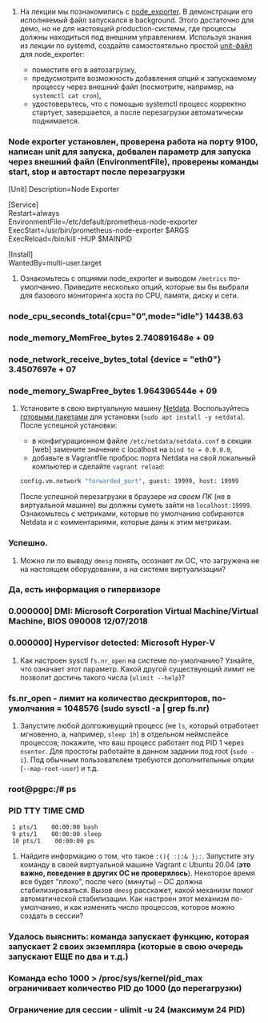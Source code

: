 1. На лекции мы познакомились с [node_exporter](https://github.com/prometheus/node_exporter/releases). В демонстрации его исполняемый файл запускался в background. Этого достаточно для демо, но не для настоящей production-системы, где процессы должны находиться под внешним управлением. Используя знания из лекции по systemd, создайте самостоятельно простой [unit-файл](https://www.freedesktop.org/software/systemd/man/systemd.service.html) для node_exporter:

    * поместите его в автозагрузку,
    * предусмотрите возможность добавления опций к запускаемому процессу через внешний файл (посмотрите, например, на `systemctl cat cron`),
    * удостоверьтесь, что с помощью systemctl процесс корректно стартует, завершается, а после перезагрузки автоматически поднимается.
  
  ### Node exporter установлен, проверена работа на порту 9100, написан unit для запуска, добвален параметр для запуска через внешний файл (EnvironmentFile), проверены команды start, stop и автостарт после перезагрузки  
  [Unit]
Description=Node Exporter

[Service]  
Restart=always  
EnvironmentFile=/etc/default/prometheus-node-exporter  
ExecStart=/usr/bin/prometheus-node-exporter $ARGS  
ExecReload=/bin/kill -HUP $MAINPID  

[Install]  
WantedBy=multi-user.target  

  
  
1. Ознакомьтесь с опциями node_exporter и выводом `/metrics` по-умолчанию. Приведите несколько опций, которые вы бы выбрали для базового мониторинга хоста по CPU, памяти, диску и сети.

### node_cpu_seconds_total{cpu="0",mode="idle"} 14438.63  
### node_memory_MemFree_bytes 2.740891648e + 09  
### node_network_receive_bytes_total {device = "eth0"} 3.4507697e + 07  
### node_memory_SwapFree_bytes 1.964396544e + 09  


1. Установите в свою виртуальную машину [Netdata](https://github.com/netdata/netdata). Воспользуйтесь [готовыми пакетами](https://packagecloud.io/netdata/netdata/install) для установки (`sudo apt install -y netdata`). После успешной установки:
    * в конфигурационном файле `/etc/netdata/netdata.conf` в секции [web] замените значение с localhost на `bind to = 0.0.0.0`,
    * добавьте в Vagrantfile проброс порта Netdata на свой локальный компьютер и сделайте `vagrant reload`:

    ```bash
    config.vm.network "forwarded_port", guest: 19999, host: 19999
    ```

    После успешной перезагрузки в браузере *на своем ПК* (не в виртуальной машине) вы должны суметь зайти на `localhost:19999`. Ознакомьтесь с метриками, которые по умолчанию собираются Netdata и с комментариями, которые даны к этим метрикам.

### Успешно.  

1. Можно ли по выводу `dmesg` понять, осознает ли ОС, что загружена не на настоящем оборудовании, а на системе виртуализации?
### Да, есть информация о гипервизоре
### 0.000000] DMI: Microsoft Corporation Virtual Machine/Virtual Machine, BIOS 090008  12/07/2018  
### 0.000000] Hypervisor detected: Microsoft Hyper-V


1. Как настроен sysctl `fs.nr_open` на системе по-умолчанию? Узнайте, что означает этот параметр. Какой другой существующий лимит не позволит достичь такого числа (`ulimit --help`)?

### fs.nr_open - лимит на количество дескрипторов, по-умолчания = 1048576 (sudo sysctl -a | grep fs.nr)

1. Запустите любой долгоживущий процесс (не `ls`, который отработает мгновенно, а, например, `sleep 1h`) в отдельном неймспейсе процессов; покажите, что ваш процесс работает под PID 1 через `nsenter`. Для простоты работайте в данном задании под root (`sudo -i`). Под обычным пользователем требуются дополнительные опции (`--map-root-user`) и т.д.

### root@pgpc:/# ps
   ### PID TTY          TIME CMD  
     1 pts/1    00:00:00 bash  
     9 pts/1    00:00:00 sleep  
     10 pts/1    00:00:00 ps  


1. Найдите информацию о том, что такое `:(){ :|:& };:`. Запустите эту команду в своей виртуальной машине Vagrant с Ubuntu 20.04 (**это важно, поведение в других ОС не проверялось**). Некоторое время все будет "плохо", после чего (минуты) – ОС должна стабилизироваться. Вызов `dmesg` расскажет, какой механизм помог автоматической стабилизации. Как настроен этот механизм по-умолчанию, и как изменить число процессов, которое можно создать в сессии?

### Удалось выяснить: команда запускает функцию, которая запускает 2 своих экземпляра (которые в свою очередь запускают ЕЩЕ по два и т.д.)  
### Команда  echo 1000 > /proc/sys/kernel/pid_max ограничивает количество PID до 1000 (до перегагрузки)  
### Ограничение для сессии - ulimit -u 24 (максимум 24 PID)

